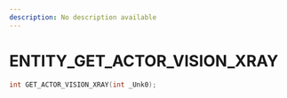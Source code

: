 ```yaml
---
description: No description available 
---
```


# ENTITY\_GET_ACTOR_VISION_XRAY

```cpp
int GET_ACTOR_VISION_XRAY(int _Unk0);
```